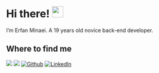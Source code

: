 
<h1>Hi there! <img  src="https://emojis.slackmojis.com/emojis/images/1531849430/4246/blob-sunglasses.gif?1531849430"  width="30"/> </h1>

I’m Erfan Minaei. A 19 years old novice back-end developer.
<h2>Where to find me</h2>

<p>
<a  href="mailto:erfanminaei9.com"><img  src="https://img.shields.io/badge/gmail-%23D14836.svg?&style=for-the-badge&logo=gmail&logoColor=white" /></a>
<a  href="https://t.me/Code_maghz"><img  src="https://img.shields.io/badge/telegram-blue.svg?&style=for-the-badge&logo=telegram&logoColor=blue" /></a>
<a  href="https://github.com/ErfanMinaei"  target="_blank"><img  alt="Github"  src="https://img.shields.io/badge/GitHub-%2312100E.svg?&style=for-the-badge&logo=Github&logoColor=white" /></a>  <a  href="https://linkedin.com/in/erfanminaei"  target="_blank"><img  alt="LinkedIn"  src="https://img.shields.io/badge/linkedin-%230077B5.svg?&style=for-the-badge&logo=linkedin&logoColor=white" 


</p>